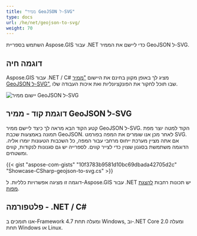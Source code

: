 ```yaml
---
title: "ממיר GeoJSON ל-SVG"
type: docs
url: /he/net/geojson-to-svg/
weight: 70
---
```


השתמש בספריית Aspose.GIS עבור .NET כדי ליישם את הממיר GeoJSON ל-SVG.

## **דוגמה חיה**

Aspose.GIS עבור .NET / C# מציג לך באופן מקוון בחינם את היישום ["ממיר GeoJSON ל-SVG"](https://products.aspose.app/gis/viewer/geojson-to-svg), שבו תוכל לחקור את הפונקציונליות ואת איכות העבודה שלו.

![יישום ממיר GeoJSON ל-SVG](viewer.png)

## **דוגמת קוד - ממיר GeoJSON ל-SVG**

קטע הקוד הבא מראה לך כיצד ליישם ממיר GeoJSON ל-SVG. הקוד למטה יוצר מפת תמונה באמצעות שכבת GeoJSON. לאחר מכן אנו שומרים את המפה בפורמט SVG. אם אתה מציין מערכת ייחוס מרחבי עבור המפה, כל השכבות הטעונות יומרו אליה.
הדוגמה משתמשת בסגנון שצוין כדי לצייר קווים. לספרייה יש גם סגנונות לנקודות, קווים ומשטחים.

{{< gist "aspose-com-gists" "10f3783b9581d10bc69dbada42705d2c" "Showcase-CSharp-geojson-to-svg.cs" >}}

דוגמה זו מציגה אפשרויות כלליות. ל-Aspose.GIS עבור .NET יש תכונות רחבות [להצגת מפות](https://docs.aspose.com/gis/net/map-rendering/).

## **פלטפורמה - ‎.NET / C#‎**

אנו תומכים ב-Framework 4.7 ומעלה תחת Windows, וב-.NET Core 2.0 ומעלה תחת Windows או Linux.
